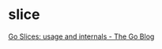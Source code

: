 # slice

[Go Slices: usage and internals - The Go Blog](https://blog.golang.org/go-slices-usage-and-internals)
